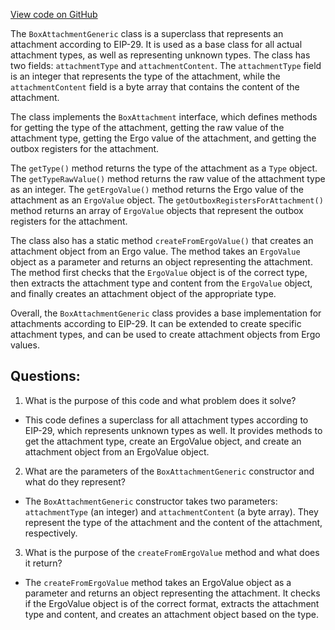[View code on GitHub](https://github.com/ergoplatform/ergo-appkit/common/src/main/java/org/ergoplatform/appkit/BoxAttachmentGeneric.java)

The `BoxAttachmentGeneric` class is a superclass that represents an attachment according to EIP-29. It is used as a base class for all actual attachment types, as well as representing unknown types. The class has two fields: `attachmentType` and `attachmentContent`. The `attachmentType` field is an integer that represents the type of the attachment, while the `attachmentContent` field is a byte array that contains the content of the attachment.

The class implements the `BoxAttachment` interface, which defines methods for getting the type of the attachment, getting the raw value of the attachment type, getting the Ergo value of the attachment, and getting the outbox registers for the attachment.

The `getType()` method returns the type of the attachment as a `Type` object. The `getTypeRawValue()` method returns the raw value of the attachment type as an integer. The `getErgoValue()` method returns the Ergo value of the attachment as an `ErgoValue` object. The `getOutboxRegistersForAttachment()` method returns an array of `ErgoValue` objects that represent the outbox registers for the attachment.

The class also has a static method `createFromErgoValue()` that creates an attachment object from an Ergo value. The method takes an `ErgoValue` object as a parameter and returns an object representing the attachment. The method first checks that the `ErgoValue` object is of the correct type, then extracts the attachment type and content from the `ErgoValue` object, and finally creates an attachment object of the appropriate type.

Overall, the `BoxAttachmentGeneric` class provides a base implementation for attachments according to EIP-29. It can be extended to create specific attachment types, and can be used to create attachment objects from Ergo values.
## Questions: 
 1. What is the purpose of this code and what problem does it solve?
- This code defines a superclass for all attachment types according to EIP-29, which represents unknown types as well. It provides methods to get the attachment type, create an ErgoValue object, and create an attachment object from an ErgoValue object.

2. What are the parameters of the `BoxAttachmentGeneric` constructor and what do they represent?
- The `BoxAttachmentGeneric` constructor takes two parameters: `attachmentType` (an integer) and `attachmentContent` (a byte array). They represent the type of the attachment and the content of the attachment, respectively.

3. What is the purpose of the `createFromErgoValue` method and what does it return?
- The `createFromErgoValue` method takes an ErgoValue object as a parameter and returns an object representing the attachment. It checks if the ErgoValue object is of the correct format, extracts the attachment type and content, and creates an attachment object based on the type.